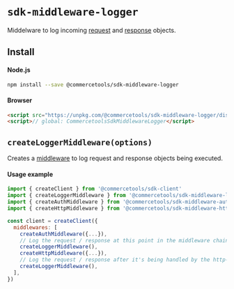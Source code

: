 # `sdk-middleware-logger`
Middelware to log incoming [request](/sdk/Glossary.md#clientrequest) and [response](/sdk/Glossary.md#clientrequest) objects.

## Install

#### Node.js
```bash
npm install --save @commercetools/sdk-middleware-logger
```

#### Browser
```html
<script src="https://unpkg.com/@commercetools/sdk-middleware-logger/dist/commercetools-sdk-middleware-logger.umd.min.js"></script>
<script>// global: CommercetoolsSdkMiddlewareLogger</script>
```

## `createLoggerMiddleware(options)`

Creates a [middleware](/sdk/Glossary.md#middleware) to log request and response objects being executed.

#### Usage example

```js
import { createClient } from '@commercetools/sdk-client'
import { createLoggerMiddleware } from '@commercetools/sdk-middleware-logger'
import { createAuthMiddleware } from '@commercetools/sdk-middleware-auth'
import { createHttpMiddleware } from '@commercetools/sdk-middleware-http'

const client = createClient({
  middlewares: [
    createAuthMiddleware({...}),
    // Log the request / response at this point in the middleware chain, before it gets to the http-middleware
    createLoggerMiddleware(),
    createHttpMiddleware({...}),
    // Log the request / response after it's being handled by the http-middleware
    createLoggerMiddleware(),
  ],
})
```
